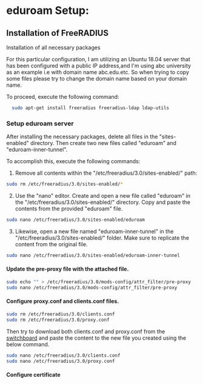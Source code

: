 
# eduroam Setup:



## Installation of FreeRADIUS

Installation of all necessary packages

For this particular configuration, I am utilizing an Ubuntu 18.04 server that has been configured with a public IP address,and I'm using abc university as an example i.e with domain name abc.edu.etc. So when trying to copy some files please try to change the domain name based on your domain name.

To proceed, execute the following command:
```bash
  sudo apt-get install freeradius freeradius-ldap ldap-utils
```
### Setup eduroam server
After installing the necessary packages, delete all files in the "sites-enabled" directory. Then create two new files called "eduroam" and "eduroam-inner-tunnel".

To accomplish this, execute the following commands:

1. Remove all contents within the "/etc/freeradius/3.0/sites-enabled/" path:
```bash
sudo rm /etc/freeradius/3.0/sites-enabled/*
```
2. Use the "nano" editor. Create and open a new file called "eduroam" in the "/etc/freeradius/3.0/sites-enabled/" directory. Copy and paste the contents from the provided "eduroam" file.

```bash
sudo nano /etc/freeradius/3.0/sites-enabled/eduroam
```
3. Likewise, open a new file named "eduroam-inner-tunnel" in the "/etc/freeradius/3.0/sites-enabled/" folder. Make sure to replicate the content from the original file.


```bash
sudo nano /etc/freeradius/3.0/sites-enabled/eduroam-inner-tunnel
```

#### Update the pre-proxy file with the attached file. 
```bash
sudo echo "" > /etc/freeradius/3.0/mods-config/attr_filter/pre-proxy
sudo nano /etc/freeradius/3.0/mods-config/attr_filter/pre-proxy
```
#### Configure proxy.conf and clients.conf files.
```bash
sudo rm /etc/freeradius/3.0/clients.conf
sudo rm /etc/freeradius/3.0/proxy.conf
```

Then try to download both clients.conf and proxy.conf from the [switchboard](https://switchboard.eduroam.africa/) and paste the content to the new file you created using the below command.
```bash
sudo nano /etc/freeradius/3.0/clients.conf
sudo nano /etc/freeradius/3.0/proxy.conf
```

#### Configure certificate





